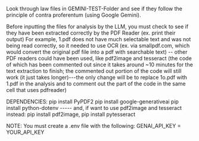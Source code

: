 Look through law files in GEMINI-TEST-Folder and see if they follow the principle of contra proferentum (using Google Gemini). 

Before inputting the files for analysis by the LLM, you must check to see if they have been extracted correctly by the PDF Reader (ex. print their output)
For example, 1.pdf does not have much selectable text and was not being read correctly, so it needed to use OCR (ex. via smallpdf.com, which would convert the original pdf file
into a pdf with searchable text)
    -- other PDF readers could have been used, like pdf2image and tesseract (the code of which has been commented out since it takes around ~10 minutes for the text extraction to finish;
    the commented out portion of the code will still work (it just takes longer)---the only change will be to replace 1o.pdf with 1.pdf in the analysis and to comment out the part of the code in the same cell that uses pdfreader)

DEPENDENCIES:
pip install PyPDF2
pip install google-generativeai
pip install python-dotenv
----- and, if want to use pdf2image and tesseract instead: pip install pdf2image, pip install pytesseract

NOTE: You must create a .env file with the following:
    GENAI_API_KEY = YOUR_API_KEY